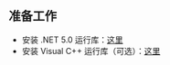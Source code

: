 <!-- zh-CN/quickstart.md -->

## 准备工作
- 安装 .NET 5.0 运行库：[这里](https://aka.ms/dotnet/5.0/windowsdesktop-runtime-win-x64.exe)
- 安装 Visual C++ 运行库（可选）：[这里](https://github.com/abbodi1406/vcredist/releases)
